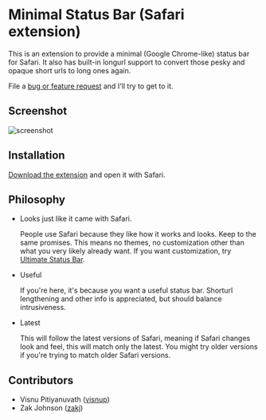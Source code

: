 Minimal Status Bar (Safari extension)
=====================================

This is an extension to provide a minimal (Google Chrome-like) status bar for
Safari. It also has built-in longurl support to convert those pesky and opaque
short urls to long ones again.

File a [bug or feature request][1] and I'll try to get to it.

Screenshot
----------

![screenshot](http://f.cl.ly/items/0J2y0o2l2F3X2E1H3E3G/status%20bar.png)

Installation
------------

[Download the extension][2] and open it with Safari.

Philosophy
----------

 - Looks just like it came with Safari.

   People use Safari because they like how it works and looks. Keep to the same
   promises. This means no themes, no customization other than what you
   very likely already want. If you want customization, try [Ultimate Status
   Bar][3].

 - Useful

   If you're here, it's because you want a useful status bar. Shorturl
   lengthening and other info is appreciated, but should balance
   intrusiveness.

 - Latest

   This will follow the latest versions of Safari, meaning if Safari changes
   look and feel, this will match only the latest. You might try older versions
   if you're trying to match older Safari versions.

Contributors
------------

 - Visnu Pitiyanuvath ([visnup])
 - Zak Johnson ([zakj])

[1]: https://github.com/visnup/Minimal-Status-Bar/issues
[2]: https://github.com/visnup/Minimal-Status-Bar/downloads
[3]: http://ultimatestatusbar.com/
[visnup]: https://github.com/visnup
[zakj]: https://github.com/zakj
